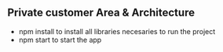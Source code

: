 ## Private customer Area & Architecture ##

* npm install to install all libraries necesaries to run the project
* npm start to start the app

